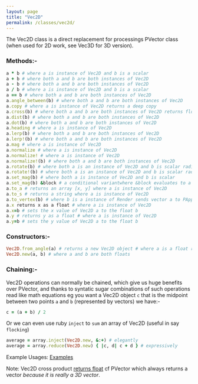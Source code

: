 ```yaml
---
layout: page
title: "Vec2D"
permalink: /classes/vec2d/
---
```


The Vec2D class is a direct replacement for processings PVector class (when used for 2D work, see Vec3D for 3D version).

### Methods:-
```ruby
a * b # where a is instance of Vec2D and b is a scalar
a + b # where both a and b are both instances of Vec2D
a - b # where both a and b are both instances of Vec2D
a / b # where a is instance of Vec2D and b is a scalar
a == b # where both a and b are both instances of Vec2D
a.angle_between(b) # where both a and b are both instances of Vec2D
a.copy # where a is instance of Vec2D returns a deep copy
a.cross(b) # where both a and b are both instances of Vec2D returns float
a.dist(b) # where both a and b are both instances of Vec2D
a.dot(b) # where both a and b are both instances of Vec2D
a.heading # where a is instance of Vec2D
a.lerp(b) # where both a and b are both instances of Vec2D
a.lerp!(b) # where both a and b are both instances of Vec2D
a.mag # where a is instance of Vec2D
a.normalize # where a is instance of Vec2D
a.normalize! # where a is instance of Vec2D
a.normalize!(b) # where both a and b are both instances of Vec2D
a.rotate(b) # where both a is an instance of Vec2D and b is scalar radians
a.rotate!(b) # where both a is an instance of Vec2D and b is scalar radians
a.set_mag(b) # where both a is instance of Vec2D and b is scalar
a.set_mag(b) &block # a conditional variantwhere &block evaluates to a boolean
a.to_a # returns an array [x, y] where a is instance of Vec2D
a.to_s # returns a string where a is instance of Vec2D
a.to_vertex(b) # where b is a instance of Render sends vector a to PApplet.vertex
a.x returns x as a float # where a is instance of Vec2D
a.x=b # sets the x value of Vec2D a to the float b
a.y # returns y as a float # where a is instance of Vec2D
a.y=b # sets the y value of Vec2D a to the float b
```

### Constructors:-

```ruby
Vec2D.from_angle(a) # returns a new Vec2D object # where a is a float radians
Vec2D.new(a, b) # where a and b are both floats
```

### Chaining:-

Vec2D operations can normally be chained, which give us huge benefits over PVector, and thanks to syntatic sugar combinations of such operations read like math equations eg you want a Vec2D object `c` that is the midpoint between two points `a` and `b` (represented by vectors) we have:-

```ruby
c = (a + b) / 2
```

Or we can even use ruby `inject` to `sum` an array of Vec2D (useful in say `flocking`)

```ruby
average = array.inject(Vec2D.new, &:+) # elegantly
average = array.reduce(Vec2D.new) { |c, d| c + d } # expressively
```

Example Usages: [Examples][Vec2D]

Note: Vec2D cross product [returns float][float] cf PVector which always returns a vector _because it is really a 3D vector_.

[Vec2D]: https://github.com/ruby-processing/JRubyArt-examples/blob/master/processing_app/library/vecmath/vec2d/
[float]:https://github.com/ruby-processing/JRubyArt-examples/blob/master/processing_app/library/vecmath/vec2d/library/circle/lib/points.rb
